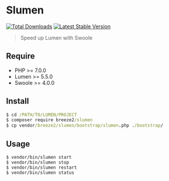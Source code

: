 # Slumen

[![Total Downloads](https://img.shields.io/packagist/dt/breeze2/slumen.svg)](https://packagist.org/packages/breeze2/slumen)
[![Latest Stable Version](https://img.shields.io/packagist/v/breeze2/slumen.svg)](https://packagist.org/packages/breeze2/slumen)

> Speed up Lumen with Swoole

## Require
* PHP >= 7.0.0
* Lumen >= 5.5.0
* Swoole >= 4.0.0

## Install

```cmd
$ cd /PATH/TO/LUMEN/PROJECT
$ composer require breeze2/slumen
$ cp vendor/breeze2/slumen/bootstrap/slumen.php ./bootstrap/
```

## Usage

```
$ vendor/bin/slumen start
$ vendor/bin/slumen stop 
$ vendor/bin/slumen restart
$ vendor/bin/slumen status
```

